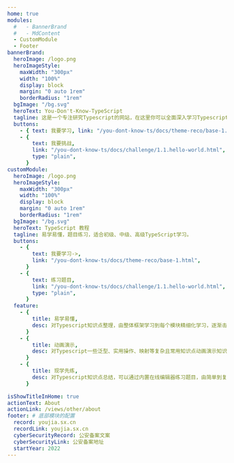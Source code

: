 ```yaml
---
home: true
modules:
  #   - BannerBrand
  #   - MdContent
  - CustomModule
  - Footer
bannerBrand:
  heroImage: /logo.png
  heroImageStyle:
    maxWidth: "300px"
    width: "100%"
    display: block
    margin: "0 auto 1rem"
    borderRadius: "1rem"
  bgImage: "/bg.svg"
  heroText: You-Don't-Know-TypeScript
  tagline: 这是一个专注研究Typescript的网站，在这里你可以全面深入学习Typescript相关知识，你还可以挑战相应的题目，快来学习吧。
  buttons:
    - { text: 我要学习, link: "/you-dont-know-ts/docs/theme-reco/base-1.html" }
    - {
        text: 我要挑战,
        link: "/you-dont-know-ts/docs/challenge/1.1.hello-world.html",
        type: "plain",
      }
customModule:
  heroImage: /logo.png
  heroImageStyle:
    maxWidth: "300px"
    width: "100%"
    display: block
    margin: "0 auto 1rem"
    borderRadius: "1rem"
  bgImage: "/bg.svg"
  heroText: TypeScript 教程
  tagline: 易学易懂，题目练习，适合初级、中级、高级TypeScript学习。
  buttons:
    - {
        text: 我要学习->,
        link: "/you-dont-know-ts/docs/theme-reco/base-1.html",
      }
    - {
        text: 练习题目,
        link: "/you-dont-know-ts/docs/challenge/1.1.hello-world.html",
        type: "plain",
      }
  feature:
    - {
        title: 易学易懂,
        desc: 对Typescript知识点整理，由整体框架学习到每个模块精细化学习，逐渐击破,
      }
    - {
        title: 动画演示,
        desc: 对Typescript一些泛型、实用操作、映射等复杂且常用知识点动画演示知识点，逐个击破,
      }
    - {
        title: 现学先练,
        desc: 对Typescript知识点总结，可以通过内置在线编辑器练习题目，由简单到复杂，巩固学习,
      }

isShowTitleInHome: true
actionText: About
actionLink: /views/other/about
footer: # 底部模块的配置
  record: youjia.sx.cn
  recordLink: youjia.sx.cn
  cyberSecurityRecord: 公安备案文案
  cyberSecurityLink: 公安备案地址
  startYear: 2022
---
```


